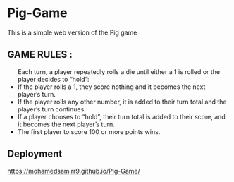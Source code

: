 # Pig-Game
This is a simple web version of the Pig game
## GAME RULES :
<ul>
Each turn, a player repeatedly rolls a die until either a 1 is rolled or the player decides to “hold”:

<li>If the player rolls a 1, they score nothing and it becomes the next player’s turn.</li>
<li>If the player rolls any other number, it is added to their turn total and the player’s turn continues.</li>
<li>If a player chooses to “hold”, their turn total is added to their score, and it becomes the next player’s turn.</li>
<li>The first player to score 100 or more points wins.</li>
</ul>

## Deployment
https://mohamedsamirr9.github.io/Pig-Game/
